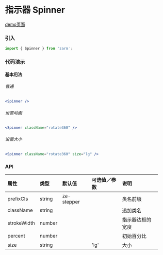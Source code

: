 # 指示器 Spinner

[demo页面](https://zhongantecheng.github.io/zarm/#/spinner)

### 引入

```js
import { Spinner } from 'zarm';
```

### 代码演示

#### 基本用法

###### 普通
```jsx
<Spinner />
```

###### 设置动画
```jsx
<Spinner className="rotate360" />
```

###### 设置大小
```jsx
<Spinner className="rotate360" size="lg" />
```



### API

| 属性 | 类型 | 默认值 | 可选值／参数 | 说明 |
| :--- | :--- | :--- | :--- | :--- |
| prefixCls | string | za-stepper | | 类名前缀 |
| className | string | | | 追加类名 |
| strokeWidth | number | | | 指示器边框的宽度 |  
| percent | number | | | 初始百分比 |
| size | string | | 'lg' | 大小 |




